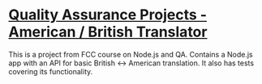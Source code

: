 # [Quality Assurance Projects - American / British Translator](https://www.freecodecamp.org/learn/quality-assurance/quality-assurance-projects/american-british-translator)

This is a project from FCC course on Node.js and QA. Contains a Node.js app with an API for basic British <-> American translation. It also has tests covering its functionality.
